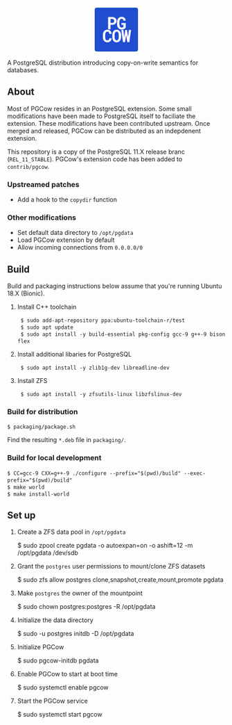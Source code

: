 <p align="center">
<img width="20%" src="./contrib/pgcow/logo.png" />
</p>

A PostgreSQL distribution introducing copy-on-write semantics for databases.

## About
Most of PGCow resides in an PostgreSQL extension. Some small modifications have been made to PostgreSQL itself to faciliate the extension. These modifications have been contributed upstream. Once merged and released, PGCow can be distributed as an indepdenent extension.

This repository is a copy of the PostgreSQL 11.X release branc (`REL_11_STABLE`). PGCow's extension code has been added to `contrib/pgcow`.

### Upstreamed patches
* Add a hook to the `copydir` function

### Other modifications
* Set default data directory to `/opt/pgdata`
* Load PGCow extension by default
* Allow incoming connections from `0.0.0.0/0`

## Build
Build and packaging instructions below assume that you're running Ubuntu 18.X (Bionic).

1. Install C++ toolchain

        $ sudo add-apt-repository ppa:ubuntu-toolchain-r/test
        $ sudo apt update
        $ sudo apt install -y build-essential pkg-config gcc-9 g++-9 bison flex

2. Install additional libaries for PostgreSQL

        $ sudo apt install -y zlib1g-dev libreadline-dev

3. Install ZFS

        $ sudo apt install -y zfsutils-linux libzfslinux-dev

### Build for distribution

    $ packaging/package.sh

Find the resulting `*.deb` file in `packaging/`.

### Build for local development

    $ CC=gcc-9 CXX=g++-9 ./configure --prefix="$(pwd)/build" --exec-prefix="$(pwd)/build"
    $ make world
    $ make install-world

## Set up
1. Create a ZFS data pool in `/opt/pgdata`

    $ sudo zpool create pgdata -o autoexpan=on -o ashift=12 -m /opt/pgdata /dev/sdb

2. Grant the `postgres` user permissions to mount/clone ZFS datasets

    $ sudo zfs allow postgres clone,snapshot,create,mount,promote pgdata

3. Make `postgres` the owner of the mountpoint

    $ sudo chown postgres:postgres -R /opt/pgdata

4. Initialize the data directory

    $ sudo -u postgres initdb -D /opt/pgdata

5. Initialize PGCow

    $ sudo pgcow-initdb pgdata

6. Enable PGCow to start at boot time

    $ sudo systemctl enable pgcow

7. Start the PGCow service

    $ sudo systemctl start pgcow
